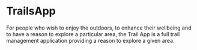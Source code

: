 # TrailsApp
For people who wish to enjoy the outdoors, to enhance their wellbeing and to have a reason  to explore a particular area, the Trail App is a full trail management application providing a  reason to explore a given area.
